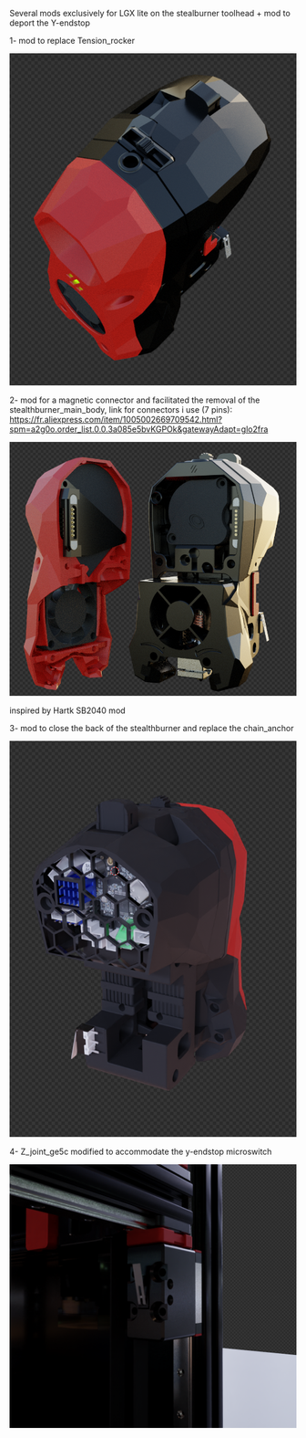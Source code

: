 
Several mods exclusively for LGX lite on the stealburner toolhead + mod to deport the Y-endstop

  1-  mod to replace Tension_rocker
  
![mirror](https://github.com/CarlosRodriguess/Mods-for-LGX-lite/blob/main/IMAGES/Latch_LGX_Lite.png)

  2- mod for a magnetic connector and facilitated the removal of the stealthburner_main_body,
link for connectors i use (7 pins): https://fr.aliexpress.com/item/1005002669709542.html?spm=a2g0o.order_list.0.0.3a085e5bvKGPOk&gatewayAdapt=glo2fra

![mirror](https://github.com/CarlosRodriguess/Mods-for-LGX-lite/blob/main/IMAGES/Connector%20pogo.png)

inspired by Hartk SB2040 mod

  3- mod to close the back of the stealthburner and replace the chain_anchor
  
![mirror](https://github.com/CarlosRodriguess/Mods-for-LGX-lite/blob/main/IMAGES/grids_LGX-lite-ombilical-huvud.png)

  4- Z_joint_ge5c modified to accommodate the y-endstop microswitch
  
  ![mirror](https://github.com/CarlosRodriguess/Mods-for-LGX-lite/blob/main/IMAGES/Y_endstop.png)
